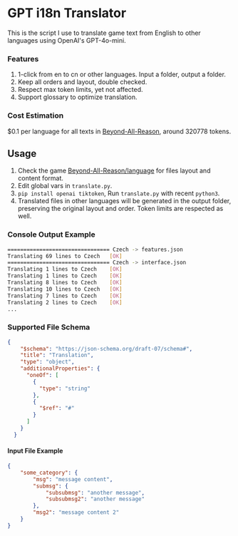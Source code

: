 # GPT i18n Translator

This is the script I use to translate game text from English to other languages using OpenAI's GPT-4o-mini.

### Features

1. 1-click from en to cn or other languages. Input a folder, output a folder.
2. Keep all orders and layout, double checked.
3. Respect max token limits, yet not affected.
4. Support glossary to optimize translation.

### Cost Estimation

$0.1 per language for all texts in [Beyond-All-Reason][BAR], around 320778 tokens.

[BAR]: https://github.com/beyond-all-reason/Beyond-All-Reason/tree/master/language

## Usage

1. Check the game [Beyond-All-Reason/language][BAR] for files layout and content format.
2. Edit global vars in `translate.py`.
3. `pip install openai tiktoken`, Run `translate.py` with recent `python3`.
4. Translated files in other languages will be generated in the output folder, preserving the original layout and order. Token limits are respected as well.


### Console Output Example

```sh
================================ Czech -> features.json
Translating 69 lines to Czech   [OK]
================================ Czech -> interface.json
Translating 1 lines to Czech    [OK]
Translating 1 lines to Czech    [OK]
Translating 8 lines to Czech    [OK]
Translating 10 lines to Czech   [OK]
Translating 7 lines to Czech    [OK]
Translating 2 lines to Czech    [OK]
...
```

### Supported File Schema

```json
{
    "$schema": "https://json-schema.org/draft-07/schema#",
    "title": "Translation",
    "type": "object",
    "additionalProperties": {
      "oneOf": [
        {
          "type": "string"
        },
        {
          "$ref": "#"
        }
      ]
    }
  }
```

#### Input File Example

```json
{
	"some_category": {
		"msg": "message content",
		"submsg": {
			"subsubmsg": "another message",
            "subsubmsg2": "another message"
		},
        "msg2": "message content 2"
    }
}
```
